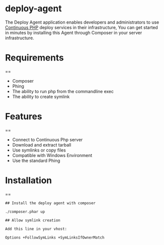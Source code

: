 deploy-agent
============
The Deploy Agent application enables developers and administrators to use [Continuous PHP](continuousphp.com) deploy services in their infrastructure,
You can get started in minutes by installing this Agent through Composer in your server infrastructure.

# Requirements
==

* Composer
* Phing
* The ability to run php from the commandline exec
* The ability to create symlink

# Features
==

* Connect to Continuous Php server
* Download and extract tarball
* Use symlinks or copy files
* Compatible with Windows Environment
* Use the standard Phing

# Installation
==

    ## Install the deploy agent with composer

    ./composer.phar up

    ## Allow symlink creation

    Add this line in your vhost:

    Options +FollowSymLinks +SymLinksIfOwnerMatch